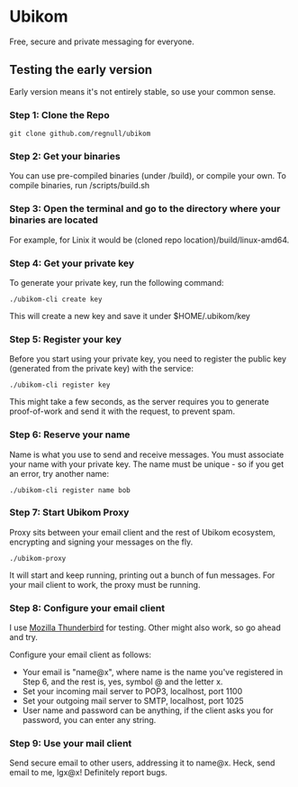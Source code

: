 # Ubikom
Free, secure and private messaging for everyone.

## Testing the early version
Early version means it's not entirely stable, so use your common sense.

### Step 1: Clone the Repo

```
git clone github.com/regnull/ubikom
```

### Step 2: Get your binaries
You can use pre-compiled binaries (under /build), or compile your own. To compile binaries, run /scripts/build.sh

### Step 3: Open the terminal and go to the directory where your binaries are located

For example, for Linix it would be (cloned repo location)/build/linux-amd64.

### Step 4: Get your private key
To generate your private key, run the following command:

```
./ubikom-cli create key
```

This will create a new key and save it under $HOME/.ubikom/key

### Step 5: Register your key
Before you start using your private key, you need to register the public key (generated from the private key) with the service:

```
./ubikom-cli register key
```

This might take a few seconds, as the server requires you to generate proof-of-work and send it with the request, to prevent spam.

### Step 6: Reserve your name
Name is what you use to send and receive messages. You must associate your name with your private key. The name must be unique - so if you get an error, try another name:

```
./ubikom-cli register name bob
```

### Step 7: Start Ubikom Proxy
Proxy sits between your email client and the rest of Ubikom ecosystem, encrypting and signing your messages on the fly. 

```
./ubikom-proxy
```
It will start and keep running, printing out a bunch of fun messages. For your mail client to work, the proxy must be running.

### Step 8: Configure your email client
I use [Mozilla Thunderbird](https://www.thunderbird.net/en-US/) for testing. Other might also work, so go ahead and try. 

Configure your email client as follows:

* Your email is "name@x", where name is the name you've registered in Step 6, and the rest is, yes, symbol @ and the letter x.
* Set your incoming mail server to POP3, localhost, port 1100
* Set your outgoing mail server to SMTP, localhost, port 1025
* User name and password can be anything, if the client asks you for password, you can enter any string.

### Step 9: Use your mail client
Send secure email to other users, addressing it to name@x. 
Heck, send email to me, lgx@x! Definitely report bugs. 